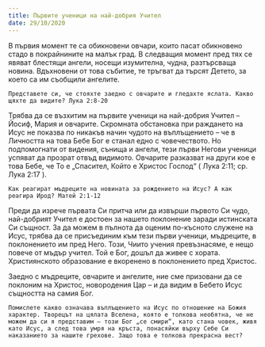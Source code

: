 ```yaml
---
title: Първите ученици на най-добрия Учител
date: 29/10/2020
---
```


В първия момент те са обикновени овчари, които пасат обикновено стадо в покрайнините на малък град. В следващия момент пред тях се явяват блестящи ангели, носещи изумителна, чудна, разтърсваща новина. Вдъхновени от това събитие, те тръгват да търсят Детето, за което са им съобщили ангелите.

`Представете си, че стояхте заедно с овчарите и гледахте яслата. Какво щяхте да видите? Лука 2:8-20`

Трябва да се възхитим на първите ученици на най-добрия Учител – Йосиф, Мария и овчарите. Скромната обстановка при раждането на Исус не показва по никакъв начин чудото на въплъщението – че в Личността на това Бебе Бог е станал едно с човечеството. Но подпомогнати от видения, сънища и ангели, тези първи Негови ученици успяват да прозрат отвъд видимото. Овчарите разказват на други кое е това Бебе, че То е „Спасител, Който е Христос Господ“ ( Лука 2:11; ср. Лука 2:17 ).

`Как реагират мъдреците на новината за рождението на Исус? А как реагира Ирод? Матей 2:1-12`

Преди да изрече първата Си притча или да извърши първото Си чудо, най-добрият Учител е достоен за нашето поклонение заради истинската Си същност. За да можем в пълнота да оценим по-късното служене на Исус, трябва да се присъединим към тези първи ученици, мъдреците, в поклонението им пред Него. Този, Чиито учения превъзнасяме, е нещо повече от мъдър учител. Той е Бог, дошъл да живее с хората. Християнското образование е вкоренено в поклонението пред Христос.

Заедно с мъдреците, овчарите и ангелите, ние сме призовани да се поклоним на Христос, новородения Цар – и да видим в Бебето Исус същността на самия Бог.

`Помислете какво означава въплъщението на Исус по отношение на Божия характер. Творецът на цялата Вселена, която е толкова необятна, че не можем да си я представим – този Бог „се смири“, като стана човек, живя като Исус, а след това умря на кръста, понасяйки върху Себе Си наказанието за нашите грехове. Защо това е толкова прекрасна вест?`